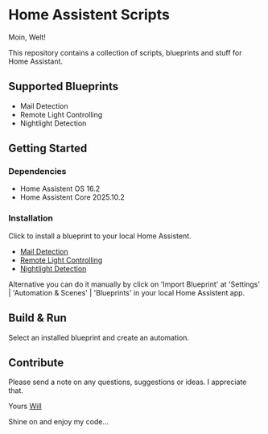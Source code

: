 # Home Assistent Scripts

Moin, Welt! 

This repository contains a collection of scripts, blueprints and stuff for Home Assistant.

## Supported Blueprints

- Mail Detection
- Remote Light Controlling
- Nightlight Detection

## Getting Started

### Dependencies

- Home Assistent OS 16.2
- Home Assistent Core 2025.10.2

### Installation

Click to install a blueprint to your local Home Assistent.

- [Mail Detection](https://my.home-assistant.io/redirect/blueprint_import/?blueprint_url=https%3A%2F%2Fgithub.com%2FWilfriedKatschmarz%2FHomeAssistent%2Fblob%2Fmain%2Fsource%2Fcomponents%2Fautomation%2Fblueprints%2Fmail_detection.yaml)
- [Remote Light Controlling](https://my.home-assistant.io/redirect/blueprint_import/?blueprint_url=https%3A%2F%2Fgithub.com%2FWilfriedKatschmarz%2FHomeAssistent%2Fblob%2Fmain%2Fsource%2Fcomponents%2Fautomation%2Fblueprints%2Fremote_light_controlling.yaml)
- [Nightlight Detection](https://my.home-assistant.io/redirect/blueprint_import/?blueprint_url=https%3A%2F%2Fgithub.com%2FWilfriedKatschmarz%2FHomeAssistent%2Fblob%2Fmain%2Fsource%2Fcomponents%2Fautomation%2Fblueprints%2Fnightlight_detection.yaml)

Alternative you can do it manually by click on 'Import Blueprint' at 'Settings' | 'Automation & Scenes' | 'Blueprints' in your local Home Assistent app.

## Build & Run

Select an installed blueprint and create an automation.

## Contribute

Please send a note on any questions, suggestions or ideas. I appreciate that.

Yours [Will](mailto:will@maquire.de)

Shine on and enjoy my code...
